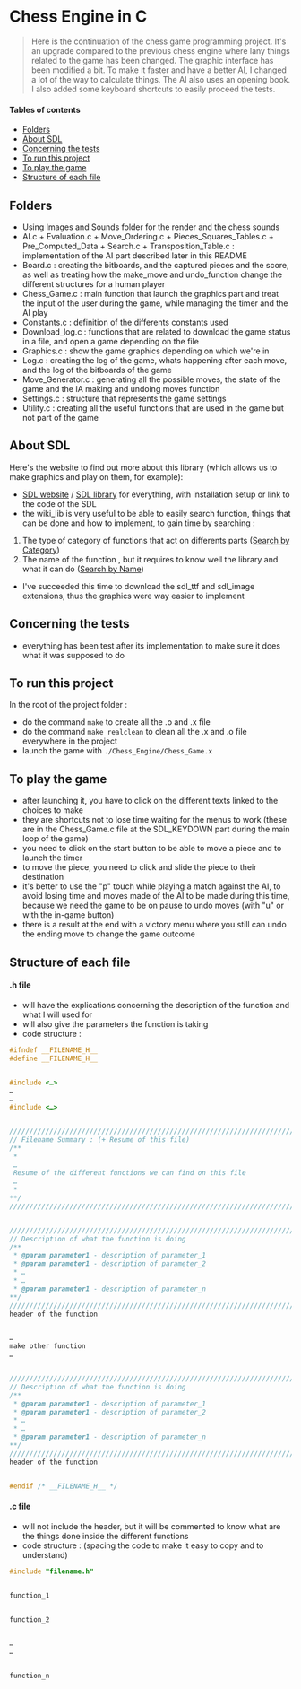 # Chess Engine in C 
> Here is the continuation of the chess game programming project. It's an upgrade compared to the previous chess engine where lany things related to the game has been changed.
The graphic interface has been modified a bit. To make it faster and have a better AI, I changed a lot of the way to calculate things. The AI also uses an opening book. I also added some keyboard shortcuts to easily proceed the tests.

#### Tables of contents
* [Folders](#folders)  
* [About SDL](#about-SDL)  
* [Concerning the tests](#concerning-the-tests)
* [To run this project](#to-run-this-project)
* [To play the game](#to-play-the-game)
* [Structure of each file](#structure-of-each-file)

## Folders 
- Using Images and Sounds folder for the render and the chess sounds
- AI.c + Evaluation.c + Move_Ordering.c + Pieces_Squares_Tables.c + Pre_Computed_Data + Search.c + Transposition_Table.c : implementation of the AI part described later in this README
- Board.c : creating the bitboards, and the captured pieces and the score, as well as treating how the make_move and undo_function change the different structures for a human player
- Chess_Game.c : main function that launch the graphics part and treat the input of the user during the game, while managing the timer and the AI play 
- Constants.c : definition of the differents constants used 
- Download_log.c : functions that are related to download the game status in a file, and open a game depending on the file
- Graphics.c : show the game graphics depending on which we're in
- Log.c : creating the log of the game, whats happening after each move, and the log of the bitboards of the game
- Move_Generator.c : generating all the possible moves, the state of the game and the IA making and undoing moves function
- Settings.c : structure that represents the game settings
- Utility.c : creating all the useful functions that are used in the game but not part of the game


## About SDL
Here's the website to find out more about this library (which allows us to make graphics and play on them, for example): 
* [SDL website](https://www.libsdl.org) / [SDL library](https://wiki.libsdl.org/SDL2/FrontPage) for everything, with installation setup or link to the code of the SDL 
* the wiki_lib is very useful to be able to easily search function, things that can be done and how to implement, to gain time by searching : 
1. The type of category of functions that act on differents parts ([Search by Category](https://wiki.libsdl.org/SDL2/APIByCategory))
2. The name of the function , but it requires to know well the library and what it can do ([Search by Name](https://wiki.libsdl.org/SDL2/CategoryAPI))
* I've succeeded this time to download the sdl_ttf and sdl_image extensions, thus the graphics were way easier to implement


## Concerning the tests
* everything has been test after its implementation to make sure it does what it was supposed to do


## To run this project
In the root of the project folder : 
* do the command `make` to create all the .o and .x file
* do the command `make realclean` to clean all the .x and .o file everywhere in the project
* launch the game with `./Chess_Engine/Chess_Game.x`


## To play the game 
- after launching it, you have to click on the different texts linked to the choices to make 
- they are shortcuts not to lose time waiting for the menus to work (these are in the Chess_Game.c file at the SDL_KEYDOWN part during the main loop of the game)
- you need to click on the start button to be able to move a piece and to launch the timer
- to move the piece, you need to click and slide the piece to their destination 
- it's better to use the "p" touch while playing a match against the AI, to avoid losing time and moves made of the AI to be made during this time, because we need the game to be on pause to undo moves (with "u" or with the in-game button)
- there is a result at the end with a victory menu where you still can undo the ending move to change the game outcome



## Structure of each file

#### .h file
* will have the explications concerning the description of the function and what I will used for 
* will also give the parameters the function is taking 
* code structure : 

```c
#ifndef __FILENAME_H__
#define __FILENAME_H__


#include <…>
…
…
#include <…>


/////////////////////////////////////////////////////////////////////////////////////
// Filename Summary : (+ Resume of this file)
/**
 * 
 … 
 Resume of the different functions we can find on this file
 …
 *
**/
/////////////////////////////////////////////////////////////////////////////////////


/////////////////////////////////////////////////////////////////////////////////////
// Description of what the function is doing 
/**
 * @param parameter1 - description of parameter_1
 * @param parameter1 - description of parameter_2
 * …
 * …
 * @param parameter1 - description of parameter_n
**/ 
/////////////////////////////////////////////////////////////////////////////////////
header of the function 


…
make other function
…


/////////////////////////////////////////////////////////////////////////////////////
// Description of what the function is doing 
/**
 * @param parameter1 - description of parameter_1
 * @param parameter1 - description of parameter_2
 * …
 * …
 * @param parameter1 - description of parameter_n
**/ 
/////////////////////////////////////////////////////////////////////////////////////
header of the function 


#endif /* __FILENAME_H__ */
```


#### .c file 
* will not include the header, but it will be commented to know what are the things done inside the different functions
* code structure : (spacing the code to make it easy to copy and to understand)

```c
#include "filename.h"


function_1


function_2


…
…


function_n
```
